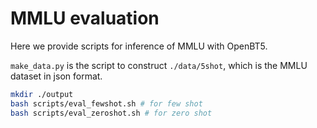 
# MMLU evaluation

Here we provide scripts for inference of MMLU with OpenBT5.

`make_data.py` is the script to construct `./data/5shot`, which is the MMLU dataset in json format.

```bash
mkdir ./output
bash scripts/eval_fewshot.sh # for few shot
bash scripts/eval_zeroshot.sh # for zero shot
```
